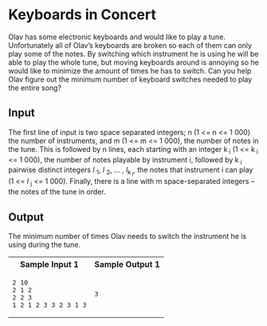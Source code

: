 # Keyboards in Concert


Olav has some electronic keyboards and would like to play a tune. Unfortunately all of Olav’s keyboards are broken so each of them can only play some of the notes. By switching which instrument he is using he will be able to play the whole tune, but moving keyboards around is annoying so he would like to minimize the amount of times he has to switch. Can you help Olav figure out the minimum number of keyboard switches needed to play the entire song?


## Input

The first line of input is two space separated integers; n (1 <= n <= 1 000) the number of instruments, and m (1 <= m <= 1 000), the number of notes in the tune. This is followed by n lines, each starting with an integer k<sub> i</sub> (1 <= k<sub> i</sub> <= 1 000), the number of notes playable by instrument i, followed by k<sub> i</sub> pairwise distinct integers _l_ <sub>1</sub>, _l_ <sub>2</sub>, ... , _l_<sub>k<sub> i</sub></sub>, the notes that instrument i can play (1 <= _l_ <sub> j</sub> <= 1 000). Finally, there is a line with m space-separated integers – the notes of the tune in order.

## Output

The minimum number of times Olav needs to switch the instrument he is using during the tune.

<table class="sample" summary="sample data">

<tbody>

<tr>

<th>Sample Input 1</th>

<th>Sample Output 1</th>

</tr>

<tr>

<td>

<pre>2 10
2 1 2
2 2 3
1 2 1 2 3 3 2 3 1 3
</pre>

</td>

<td>

<pre>3
</pre>

</td>

</tr>

</tbody>

</table>



